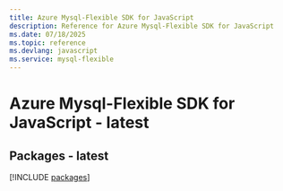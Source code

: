 ```yaml
---
title: Azure Mysql-Flexible SDK for JavaScript
description: Reference for Azure Mysql-Flexible SDK for JavaScript
ms.date: 07/18/2025
ms.topic: reference
ms.devlang: javascript
ms.service: mysql-flexible
---
```

# Azure Mysql-Flexible SDK for JavaScript - latest
## Packages - latest
[!INCLUDE [packages](mysql-flexible-index.md)]